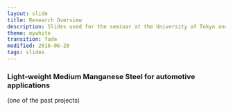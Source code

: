 ```yaml
---
layout: slide
title: Research Overview
description: Slides used for the seminar at the University of Tokyo and NIMS on June 16-17.
theme: mywhite
transition: fade
modified: 2016-06-28
tags: slides
---
```


<!-- <section data-markdown>

### Data Science approaches to multiscale modeling and quantification of microstructures

by [Marat I. Latypov](http://latmarat.net)

Georgia Tech Lorraine, GT-CNRS UMI 2958, Metz, France

Tokyo - June 2016
</section> -->

<section data-background="{{ site.url }}/images/slides/2016-06_tokyo/Slide1.PNG">
</section>

<style>.header1 header:after { content: "The importance of materials"; }</style>
<section data-state="header1" data-background="{{ site.url }}/images/slides/2016-06_tokyo/Slide2.PNG">
</section>

<section data-background="{{ site.url }}/images/slides/2016-06_tokyo/Slide3.PNG">
</section>

<style>.header2 header:after { content: "Hierarchical internal structure of materials"; }</style>
<section data-state="header2" data-background="{{ site.url }}/images/slides/2016-06_tokyo/Slide4.PNG">
</section>

<style>.header3 header:after { content: "Microstructure evolution during processing"; }</style>
<section data-state="header3" data-background="{{ site.url }}/images/slides/2016-06_tokyo/Slide5.PNG">
</section>

<section data-state="header3" data-background="{{ site.url }}/images/slides/2016-06_tokyo/Slide6.PNG">
</section>

<section data-markdown>

### Light-weight Medium Manganese Steel for automotive applications
(one of the past projects)
</section>
